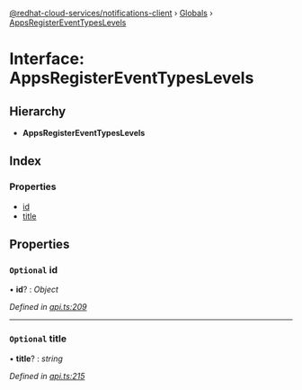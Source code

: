 [@redhat-cloud-services/notifications-client](../README.md) › [Globals](../globals.md) › [AppsRegisterEventTypesLevels](appsregistereventtypeslevels.md)

# Interface: AppsRegisterEventTypesLevels

## Hierarchy

* **AppsRegisterEventTypesLevels**

## Index

### Properties

* [id](appsregistereventtypeslevels.md#optional-id)
* [title](appsregistereventtypeslevels.md#optional-title)

## Properties

### `Optional` id

• **id**? : *Object*

*Defined in [api.ts:209](https://github.com/RedHatInsights/javascript-clients/blob/master/packages/hooks/api.ts#L209)*

___

### `Optional` title

• **title**? : *string*

*Defined in [api.ts:215](https://github.com/RedHatInsights/javascript-clients/blob/master/packages/hooks/api.ts#L215)*
